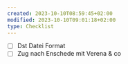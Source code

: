 ```yaml
---
created: 2023-10-10T08:59:45+02:00
modified: 2023-10-10T09:01:18+02:00
type: Checklist
---
```


- [ ] Dst Datei Format 
- [ ] Zug nach Enschede mit Verena & co
